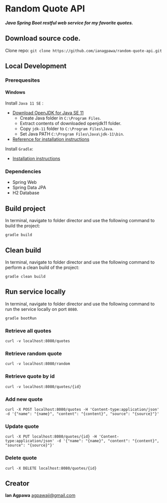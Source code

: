 # Random Quote API
##### Java Spring Boot restful web service for my favorite quotes.

## Download source code.
Clone repo: `git clone https://github.com/ianagpawa/random-quote-api.git`

## Local Development
### Prerequesites
#### Windows
Install `Java 11 SE` :
* [Download OpenJDK for Java SE 11](https://jdk.java.net/)
    * Create Java folder in `C:\Program Files`.
    * Extract contents of downloaded openjdk11 folder.
    * Copy `jdk-11` folder to `C:\Program Files\Java`.
    * Set Java PATH `C:\Program Files\Java\jdk-11\bin`.
* [Reference for installation instructions](https://docs.oracle.com/en/java/javase/11/install/overview-jdk-installation.html)

Install `Gradle`:
* [Installation instructions](https://gradle.org/install/)

### Dependencies
* Spring Web
* Spring Data JPA
* H2 Database

## Build project
In terminal, navigate to folder director and use the following command to build the project:
```
gradle build
```

## Clean build
In terminal, navigate to folder director and use the following command to perform a clean build of the project:
```
gradle clean build
```

## Run service locally
In terminal, navigate to folder director and use the following command to run the service locally on port `8080`.
```
gradle bootRun
```

### Retrieve all quotes
```
curl -v localhost:8080/quotes
```
### Retrieve random quote
```
curl -v localhost:8080/random
```
### Retrieve quote by id
```
curl -v localhost:8080/quotes/{id}
```
### Add new quote
```
curl -X POST localhost:8080/quotes -H 'Content-type:application/json' -d '{"name": "{name}", "content": "{content}", "source": "{source}"}'
```
### Update quote
```
curl -X PUT localhost:8080/quotes/{id} -H 'Content-type:application/json' -d '{"name": "{name}", "content": "{content}", "source": "{source}"}'
```
### Delete quote
```
curl -X DELETE localhost:8080/quotes/{id}
```

## Creator

**Ian Agpawa**
 agpawaji@gmail.com